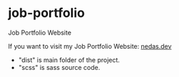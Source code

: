 # job-portfolio
Job Portfolio Website

If you want to visit my Job Portfolio Website: <a href="https://www.nedas.dev">nedas.dev</a>

<ul>
  <li> "dist" is main folder of the project. </li>
  <li>  "scss" is sass source code.
</ul>
